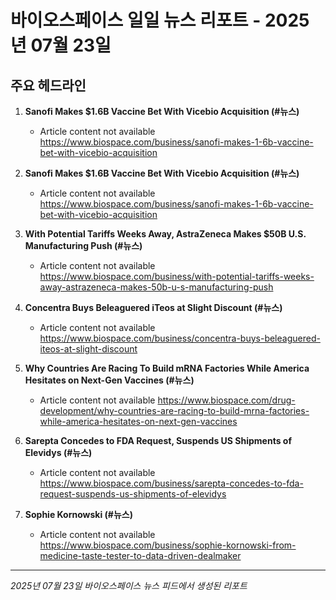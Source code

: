 # 바이오스페이스 일일 뉴스 리포트 - 2025년 07월 23일


## 주요 헤드라인

1. **Sanofi Makes $1.6B Vaccine Bet With Vicebio Acquisition (#뉴스)**
   - Article content not available
   <https://www.biospace.com/business/sanofi-makes-1-6b-vaccine-bet-with-vicebio-acquisition>

2. **Sanofi Makes $1.6B Vaccine Bet With Vicebio Acquisition (#뉴스)**
   - Article content not available
   <https://www.biospace.com/business/sanofi-makes-1-6b-vaccine-bet-with-vicebio-acquisition>

3. **With Potential Tariffs Weeks Away, AstraZeneca Makes $50B U.S. Manufacturing Push (#뉴스)**
   - Article content not available
   <https://www.biospace.com/business/with-potential-tariffs-weeks-away-astrazeneca-makes-50b-u-s-manufacturing-push>

4. **Concentra Buys Beleaguered iTeos at Slight Discount (#뉴스)**
   - Article content not available
   <https://www.biospace.com/business/concentra-buys-beleaguered-iteos-at-slight-discount>

5. **Why Countries Are Racing To Build mRNA Factories While America Hesitates on Next-Gen Vaccines (#뉴스)**
   - Article content not available
   <https://www.biospace.com/drug-development/why-countries-are-racing-to-build-mrna-factories-while-america-hesitates-on-next-gen-vaccines>

6. **Sarepta Concedes to FDA Request, Suspends US Shipments of Elevidys (#뉴스)**
   - Article content not available
   <https://www.biospace.com/business/sarepta-concedes-to-fda-request-suspends-us-shipments-of-elevidys>

7. **Sophie Kornowski (#뉴스)**
   - Article content not available
   <https://www.biospace.com/business/sophie-kornowski-from-medicine-taste-tester-to-data-driven-dealmaker>


---
*2025년 07월 23일 바이오스페이스 뉴스 피드에서 생성된 리포트*
